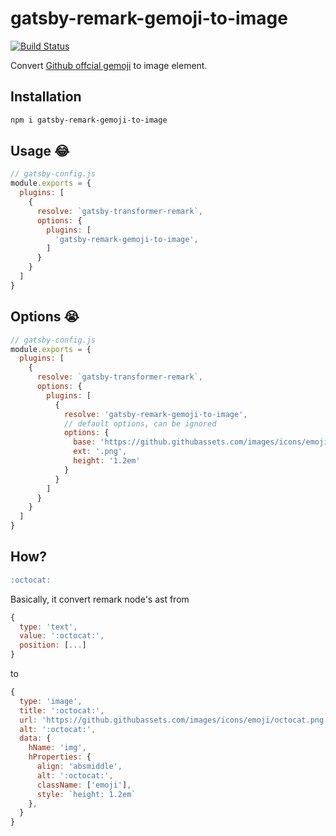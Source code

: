 # gatsby-remark-gemoji-to-image

[![Build Status](https://travis-ci.org/up9cloud/gatsby-remark-gemoji-to-image.svg?branch=master)](https://travis-ci.org/up9cloud/gatsby-remark-gemoji-to-image)

Convert [Github offcial gemoji](https://github.com/github/gemoji) to image element.

## Installation

```bash
npm i gatsby-remark-gemoji-to-image
```

## Usage :joy:

```js
// gatsby-config.js
module.exports = {
  plugins: [
    {
      resolve: `gatsby-transformer-remark`,
      options: {
        plugins: [
          'gatsby-remark-gemoji-to-image',
        ]
      }
    }
  ]
}
```

## Options :sob:

```js
// gatsby-config.js
module.exports = {
  plugins: [
    {
      resolve: `gatsby-transformer-remark`,
      options: {
        plugins: [
          {
            resolve: 'gatsby-remark-gemoji-to-image',
            // default options, can be ignored
            options: {
              base: 'https://github.githubassets.com/images/icons/emoji/',
              ext: '.png',
              height: '1.2em'
            }
          }
        ]
      }
    }
  ]
}
```

## How?

```md
:octocat:
```

Basically, it convert remark node's ast from

```js
{
  type: 'text',
  value: ':octocat:',
  position: [...]
}
```

to

```js
{
  type: 'image',
  title: ':octocat:',
  url: 'https://github.githubassets.com/images/icons/emoji/octocat.png',
  alt: ':octocat:',
  data: {
    hName: 'img',
    hProperties: {
      align: 'absmiddle',
      alt: ':octocat:',
      className: ['emoji'],
      style: `height: 1.2em`
    },
  }
}
```
